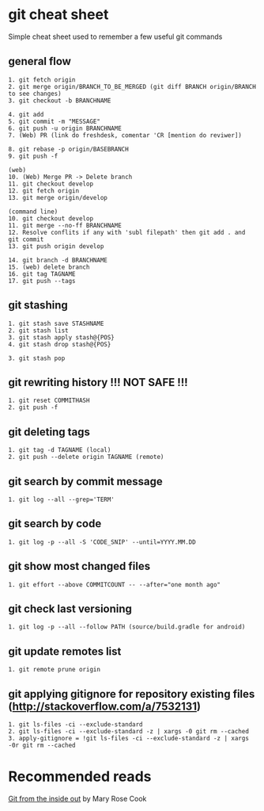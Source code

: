 # git cheat sheet

Simple cheat sheet used to remember a few useful git commands

## general flow

	1. git fetch origin
	2. git merge origin/BRANCH_TO_BE_MERGED (git diff BRANCH origin/BRANCH to see changes)
	3. git checkout -b BRANCHNAME
	
	4. git add
	5. git commit -m "MESSAGE"
	6. git push -u origin BRANCHNAME
	7. (Web) PR (link do freshdesk, comentar 'CR [mention do reviwer])
	
	8. git rebase -p origin/BASEBRANCH
	9. git push -f

	(web)
	10. (Web) Merge PR -> Delete branch
	11. git checkout develop
	12. git fetch origin
	13. git merge origin/develop
	
	(command line)
	10. git checkout develop
	11. git merge --no-ff BRANCHNAME
	12. Resolve conflits if any with 'subl filepath' then git add . and git commit
	13. git push origin develop
	
	14. git branch -d BRANCHNAME
	15. (web) delete branch
	16. git tag TAGNAME
	17. git push --tags

## git stashing

	1. git stash save STASHNAME
	2. git stash list
	3. git stash apply stash@{POS}
	4. git stash drop stash@{POS}

	3. git stash pop

## git rewriting history !!! NOT SAFE !!!

	1. git reset COMMITHASH
	2. git push -f	

## git deleting tags
	1. git tag -d TAGNAME (local)
	2. git push --delete origin TAGNAME (remote)

## git search by commit message
	1. git log --all --grep='TERM' 

## git search by code
	1. git log -p --all -S 'CODE_SNIP' --until=YYYY.MM.DD

## git show most changed files
	1. git effort --above COMMITCOUNT -- --after="one month ago" 

## git check last versioning 
	1. git log -p --all --follow PATH (source/build.gradle for android)

## git update remotes list
	1. git remote prune origin 

## git applying gitignore for repository existing files (http://stackoverflow.com/a/7532131)
	1. git ls-files -ci --exclude-standard
	2. git ls-files -ci --exclude-standard -z | xargs -0 git rm --cached
	3. apply-gitignore = !git ls-files -ci --exclude-standard -z | xargs -0r git rm --cached
	
# Recommended reads
[Git from the inside out](https://codewords.recurse.com/issues/two/git-from-the-inside-out) by Mary Rose Cook
